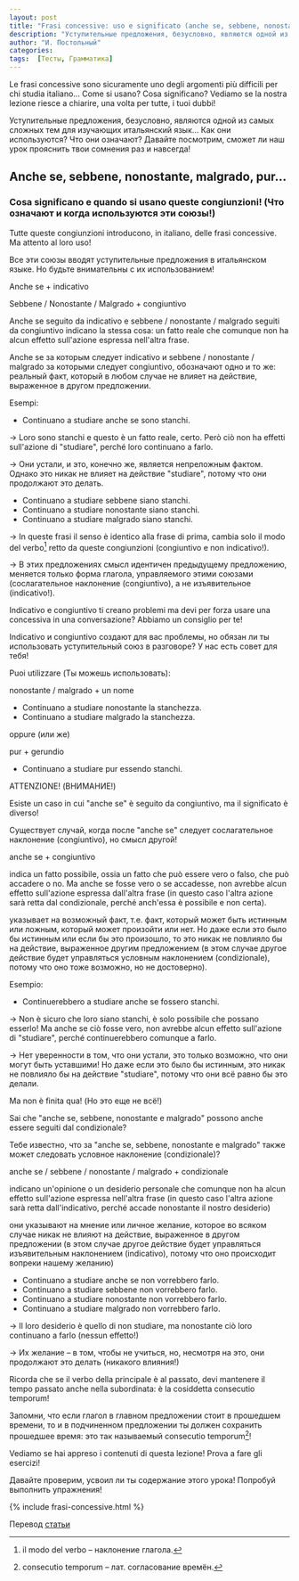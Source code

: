 ```yaml
---
layout: post
title: "Frasi concessive: uso e significato (anche se, sebbene, nonostante, malgrado, pur)"
description: "Уступительные предложения, безусловно, являются одной из самых сложных тем для изучающих итальянский язык... Как они используются? Что они означают? Давайте посмотрим, сможет ли наш урок прояснить твои сомнения раз и навсегда!"
author: "И. Постольный"
categories: 
tags:  [Тесты, Грамматика]
---
```


Le frasi concessive sono sicuramente uno degli argomenti più difficili per chi studia italiano... Come si usano? Cosa significano? Vediamo se la nostra lezione riesce a chiarire, una volta per tutte, i tuoi dubbi!

Уступительные предложения, безусловно, являются одной из самых сложных тем для изучающих итальянский язык... Как они используются? Что они означают? Давайте посмотрим, сможет ли наш урок прояснить твои сомнения раз и навсегда!

## Anche se, sebbene, nonostante, malgrado, pur...

### Cosa significano e quando si usano queste congiunzioni! (Что означают и когда используются эти союзы!)

Tutte queste congiunzioni introducono, in italiano, delle frasi concessive. Ma attento al loro uso!

Все эти союзы вводят уступительные предложения в итальянском языке. Но будьте внимательны с их использованием!

Anche se + indicativo

Sebbene / Nonostante / Malgrado + congiuntivo

Anche se seguito da indicativo e sebbene / nonostante / malgrado seguiti da congiuntivo indicano la stessa cosa: un fatto reale che comunque non ha alcun effetto sull'azione espressa nell'altra frase.

Anche se за которым следует indicativo и sebbene / nonostante / malgrado за которыми следует congiuntivo, обозначают одно и то же: реальный факт, который в любом случае не влияет на действие, выраженное в другом предложении.

Esempi:

- Continuano a studiare anche se sono stanchi.

→ Loro sono stanchi e questo è un fatto reale, certo. Però ciò non ha effetti sull'azione di "studiare", perché loro continuano a farlo.

→ Они устали, и это, конечно же, является непреложным фактом. Однако это никак не влияет на действие "studiare", потому что они продолжают это делать.

- Continuano a studiare sebbene siano stanchi.
- Continuano a studiare nonostante siano stanchi.
- Continuano a studiare malgrado siano stanchi.

→ In queste frasi il senso è identico alla frase di prima, cambia solo il modo del verbo[^1] retto da queste congiunzioni (congiuntivo e non indicativo!).

→ В этих предложениях смысл идентичен предыдущему предложению, меняется только форма глагола, управляемого этими союзами (сослагательное наклонение (congiuntivo), а не изъявительное (indicativo!).

Indicativo e congiuntivo ti creano problemi ma devi per forza usare una concessiva in una conversazione? Abbiamo un consiglio per te!

Indicativo и congiuntivo создают для вас проблемы, но обязан ли ты использовать уступительный союз в разговоре? У нас есть совет для тебя!

Puoi utilizzare (Ты можешь использовать):

nonostante / malgrado + un nome

- Continuano a studiare nonostante la stanchezza.
- Continuano a studiare malgrado la stanchezza.

oppure (или же)

pur + gerundio

- Continuano a studiare pur essendo stanchi.

ATTENZIONE! (ВНИМАНИЕ!)

Esiste un caso in cui "anche se" è seguito da congiuntivo, ma il significato è diverso!

Существует случай, когда после "anche se" следует сослагательное наклонение (congiuntivo), но смысл другой!

anche se + congiuntivo

indica un fatto possibile, ossia un fatto che può essere vero o falso, che può accadere o no. Ma anche se fosse vero o se accadesse, non avrebbe alcun effetto sull'azione espressa dall'altra frase (in questo caso l'altra azione sarà retta dal condizionale, perché anch'essa è possibile e non certa).

указывает на возможный факт, т.е. факт, который может быть истинным или ложным, который может произойти или нет. Но даже если это было бы истинным или если бы это произошло, то это никак не повлияло бы на действие, выраженное другим предложением (в этом случае другое действие будет управляться условным наклонением (condizionale), потому что оно тоже возможно, но не достоверно).

Esempio:

- Continuerebbero a studiare anche se fossero stanchi.

→ Non è sicuro che loro siano stanchi, è solo possibile che possano esserlo! Ma anche se ciò fosse vero, non avrebbe alcun effetto sull'azione di "studiare", perché continuerebbero comunque a farlo.

→ Нет уверенности в том, что они устали, это только возможно, что они могут быть уставшими! Но даже если это было бы истинным, это никак не повлияло бы на действие "studiare", потому что они всё равно бы это делали.

Ma non è finita qua! (Но это еще не всё!)

Sai che "anche se, sebbene, nonostante e malgrado" possono anche essere seguiti dal condizionale?

Тебе известно, что за "anche se, sebbene, nonostante e malgrado" также может следовать условное наклонение (condizionale)?

anche se / sebbene / nonostante / malgrado + condizionale

indicano un'opinione o un desiderio personale che comunque non ha alcun effetto sull'azione espressa nell'altra frase (in questo caso l'altra azione sarà retta dall'indicativo, perché accade nonostante il nostro desiderio)

они указывают на мнение или личное желание, которое во всяком случае никак не влияют на действие, выраженное в другом предложении (в этом случае другое действие будет управляться изъявительным наклонением (indicativo), потому что оно происходит вопреки нашему желанию)

- Continuano a studiare anche se non vorrebbero farlo.
- Continuano a studiare sebbene non vorrebbero farlo.
- Continuano a studiare nonostante non vorrebbero farlo.
- Continuano a studiare malgrado non vorrebbero farlo.

→ Il loro desiderio è quello di non studiare, ma nonostante ciò loro continuano a farlo (nessun effetto!)

→ Их желание – в том, чтобы не учиться, но, несмотря на это, они продолжают это делать (никакого влияния!)

Ricorda che se il verbo della principale è al passato, devi mantenere il tempo passato anche nella subordinata: è la cosiddetta consecutio temporum!

Запомни, что если глагол в главном предложении стоит в прошедшем времени, то и в подчиненном предложении ты должен сохранить прошедшее время: это так называемый consecutio temporum[^2]!

Vediamo se hai appreso i contenuti di questa lezione! Prova a fare gli esercizi!

Давайте проверим, усвоил ли ты содержание этого урока! Попробуй выполнить упражнения!

{% include frasi-concessive.html %}

Перевод [статьи](https://learnamo.com/frasi-concessive/)

[^1]: il modo del verbo – наклонение глагола.

[^2]: consecutio temporum – лат. согласование времён.